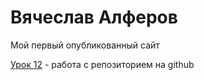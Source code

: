 # Вячеслав Алферов
Мой первый опубликованный сайт


[Урок 12](https://alfacvan.github.io/Lesson_12/ "Урок 12") - работа с репозиторием на github
